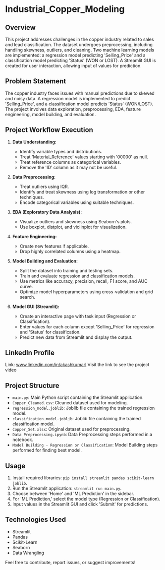 # Industrial_Copper_Modeling

## Overview

This project addresses challenges in the copper industry related to sales and lead classification. The dataset undergoes preprocessing, including handling skewness, outliers, and cleaning. Two machine learning models are implemented: a regression model predicting 'Selling_Price' and a classification model predicting 'Status' (WON or LOST). A Streamlit GUI is created for user interaction, allowing input of values for prediction.

## Problem Statement

The copper industry faces issues with manual predictions due to skewed and noisy data. A regression model is implemented to predict 'Selling_Price', and a classification model predicts 'Status' (WON/LOST). The project involves data exploration, preprocessing, EDA, feature engineering, model building, and evaluation.

## Project Workflow Execution

1. **Data Understanding:**
   - Identify variable types and distributions.
   - Treat 'Material_Reference' values starting with '00000' as null.
   - Treat reference columns as categorical variables.
   - Remove the 'ID' column as it may not be useful.

2. **Data Preprocessing:**
   - Treat outliers using IQR.
   - Identify and treat skewness using log transformation or other techniques.
   - Encode categorical variables using suitable techniques.

3. **EDA (Exploratory Data Analysis):**
   - Visualize outliers and skewness using Seaborn's plots.
   - Use boxplot, distplot, and violinplot for visualization.

4. **Feature Engineering:**
   - Create new features if applicable.
   - Drop highly correlated columns using a heatmap.

5. **Model Building and Evaluation:**
   - Split the dataset into training and testing sets.
   - Train and evaluate regression and classification models.
   - Use metrics like accuracy, precision, recall, F1 score, and AUC curve.
   - Optimize model hyperparameters using cross-validation and grid search.

6. **Model GUI (Streamlit):**
   - Create an interactive page with task input (Regression or Classification).
   - Enter values for each column except 'Selling_Price' for regression and 'Status' for classification.
   - Predict new data from Streamlit and display the output.
  
## LinkedIn Profile
Link: www.linkedin.com/in/akashkumarl
Visit the link to see the project video

## Project Structure

- `main.py`: Main Python script containing the Streamlit application.
- `Copper_Cleaned.csv`: Cleaned dataset used for modeling.
- `regression_model.joblib`: Joblib file containing the trained regression model.
- `classification_model.joblib`: Joblib file containing the trained classification model.
- `Copper_Set.xlsx`: Original dataset used for preprocessing.
- `Data Preprocessing.ipynb`: Data Preprocessing steps performed in a notebook.
- `Model Building - Regression or Classification`: Model Building steps performed for finding best model.

## Usage

1. Install required libraries: `pip install streamlit pandas scikit-learn joblib`.
2. Run the Streamlit application: `streamlit run main.py`.
3. Choose between 'Home' and 'ML Prediction' in the sidebar.
4. For 'ML Prediction,' select the model type (Regression or Classification).
5. Input values in the Streamlit GUI and click 'Submit' for predictions.

## Technologies Used

- Streamlit
- Pandas
- Scikit-Learn
- Seaborn
- Data Wrangling

Feel free to contribute, report issues, or suggest improvements!
